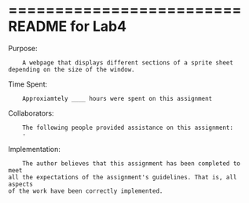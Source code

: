 
=========================
  README for Lab4
=========================



Purpose: 

        A webpage that displays different sections of a sprite sheet 
    depending on the size of the window. 

			
Time Spent:

        Approxiamtely ____ hours were spent on this assignment


Collaborators: 

        The following people provided assistance on this assignment:
	    - 


Implementation: 

        The author believes that this assignment has been completed to meet 
    all the expectations of the assignment's guidelines. That is, all aspects 
    of the work have been correctly implemented. 
